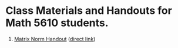 # Class Materials and Handouts for Math 5610 students.

1. [Matrix Norm Handout](https://jvkoebbe.github.io/math5610/classmaterials/matrixnorm.pdf)
   ([direct link](https://www.uio.no/studier/emner/matnat/ifi/nedlagte-emner/INF-MAT4350/h09/undervisningsmateriale/lecture7.pdf))
